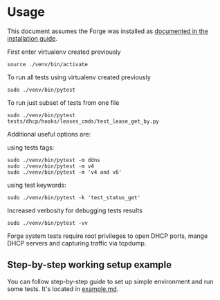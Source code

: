 Usage
=====

This document assumes the Forge was installed as [documented in the installation guide](install.md).

First enter virtualenv created previously

```shell
source ./venv/bin/activate
```

To run all tests using virtualenv created previously

```shell
sudo ./venv/bin/pytest
```

To run just subset of tests from one file

```shell
sudo ./venv/bin/pytest tests/dhcp/hooks/leases_cmds/test_lease_get_by.py
```

Additional useful options are:

using tests tags:

```shell
sudo ./venv/bin/pytest -m ddns
sudo ./venv/bin/pytest -m v4
sudo ./venv/bin/pytest -m 'v4 and v6'
```

using test keywords:

```shell
sudo ./venv/bin/pytest -k 'test_status_get'
```

Increased verbosity for debugging tests results

```shell
sudo ./venv/bin/pytest -vv
```

Forge system tests require root privileges to open DHCP ports, mange DHCP servers and
capturing traffic via tcpdump.

Step-by-step working setup example
----------------------------------

You can follow step-by-step guide to set up simple environment and run some tests.
It's located in [example.md](example.md).
